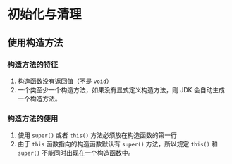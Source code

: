 # 初始化与清理

## 使用构造方法

### 构造方法的特征

1. 构造函数没有返回值（不是 `void`） 
2. 一个类至少一个构造方法，如果没有显式定义构造方法，则 JDK 会自动生成一个构造方法。



### 构造方法的使用

1. 使用 `super()` 或者 `this()` 方法必须放在构造函数的第一行
2. 由于 `this` 函数指向的构造函数默认有 `super()` 方法，所以规定 `this()` 和 `super()` 不能同时出现在一个构造函数中。



